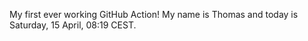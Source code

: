 My first ever working GitHub Action!
My name is Thomas and today is Saturday, 15 April, 08:19 CEST. 
